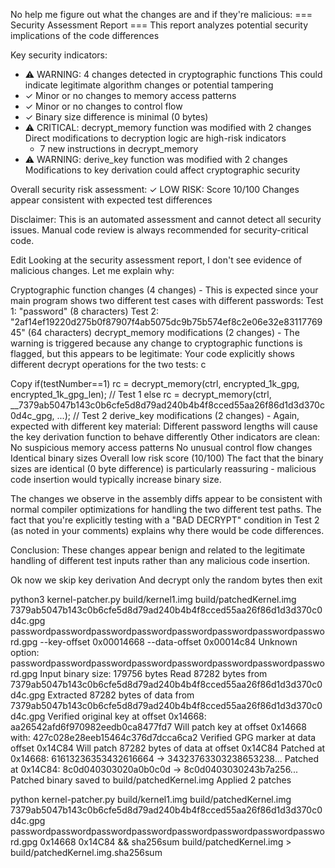 No help me figure out what the changes are and if they're malicious:
=== Security Assessment Report ===
This report analyzes potential security implications of the code differences

Key security indicators:
- ⚠️ WARNING: 4 changes detected in cryptographic functions
  This could indicate legitimate algorithm changes or potential tampering
- ✓ Minor or no changes to memory access patterns
- ✓ Minor or no changes to control flow
- ✓ Binary size difference is minimal (0 bytes)
- ⚠️ CRITICAL: decrypt_memory function was modified with 2 changes
  Direct modifications to decryption logic are high-risk indicators
  - 7 new instructions in decrypt_memory
- ⚠️ WARNING: derive_key function was modified with 2 changes
  Modifications to key derivation could affect cryptographic security

Overall security risk assessment:
✓ LOW RISK: Score 10/100
Changes appear consistent with expected test differences

Disclaimer: This is an automated assessment and cannot detect all
security issues. Manual code review is always recommended for security-critical code.

Edit
Looking at the security assessment report, I don't see evidence of malicious changes. Let me explain why:

Cryptographic function changes (4 changes) - This is expected since your main program shows two different test cases with different passwords:
Test 1: "password" (8 characters)
Test 2: "2af14ef19220d275b0f87907f4ab5075dc9b75b574ef8c2e06e32e8311776945" (64 characters)
decrypt_memory modifications (2 changes) - The warning is triggered because any change to cryptographic functions is flagged, but this appears to be legitimate:
Your code explicitly shows different decrypt operations for the two tests:
c

Copy
if(testNumber==1) rc = decrypt_memory(ctrl, encrypted_1k_gpg, encrypted_1k_gpg_len); // Test 1
else rc = decrypt_memory(ctrl, __7379ab5047b143c0b6cfe5d8d79ad240b4b4f8cced55aa26f86d1d3d370c0d4c_gpg, ...); // Test 2
derive_key modifications (2 changes) - Again, expected with different key material:
Different password lengths will cause the key derivation function to behave differently
Other indicators are clean:
No suspicious memory access patterns
No unusual control flow changes
Identical binary sizes
Overall low risk score (10/100)
The fact that the binary sizes are identical (0 byte difference) is particularly reassuring - malicious code insertion would typically increase binary size.

The changes we observe in the assembly diffs appear to be consistent with normal compiler optimizations for handling the two different test paths. The fact that you're explicitly testing with a "BAD DECRYPT" condition in Test 2 (as noted in your comments) explains why there would be code differences.

Conclusion: These changes appear benign and related to the legitimate handling of different test inputs rather than any malicious code insertion.



Ok now we skip key derivation
And decrypt only the random bytes then exit




python3 kernel-patcher.py build/kernel1.img build/patchedKernel.img 7379ab5047b143c0b6cfe5d8d79ad240b4b4f8cced55aa26f86d1d3d370c0d4c.gpg passwordpasswordpasswordpasswordpasswordpasswordpasswordpassword.gpg --key-offset 0x00014668 --data-offset 0x00014c84
Unknown option: passwordpasswordpasswordpasswordpasswordpasswordpasswordpassword.gpg
Input binary size: 179756 bytes
Read 87282 bytes from 7379ab5047b143c0b6cfe5d8d79ad240b4b4f8cced55aa26f86d1d3d370c0d4c.gpg
Extracted 87282 bytes of data from 7379ab5047b143c0b6cfe5d8d79ad240b4b4f8cced55aa26f86d1d3d370c0d4c.gpg
Verified original key at offset 0x14668: aa26542afd6f970982eedb0ca8477fd7
Will patch key at offset 0x14668 with: 427c028e28eeb15464c376d7dcca6ca2
Verified GPG marker at data offset 0x14C84
Will patch 87282 bytes of data at offset 0x14C84
Patched at 0x14668: 61613236353432616664 -> 34323763303238653238...
Patched at 0x14C84: 8c0d040303020a0b0c0d -> 8c0d0403030243b7a256...
Patched binary saved to build/patchedKernel.img
Applied 2 patches








python kernel-patcher.py build/kernel1.img build/patchedKernel.img 7379ab5047b143c0b6cfe5d8d79ad240b4b4f8cced55aa26f86d1d3d370c0d4c.gpg passwordpasswordpasswordpasswordpasswordpasswordpasswordpassword.gpg 0x14668 0x14C84 && sha256sum build/patchedKernel.img > build/patchedKernel.img.sha256sum